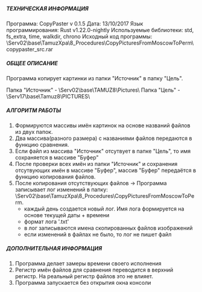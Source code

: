 ﻿##### ТЕХНИЧЕСКАЯ ИНФОРМАЦИЯ #####

Программа: CopyPaster v 0.1.5
Дата: 13/10/2017
Язык программирования: Rust v1.22.0-nightly
Используемые библиотеки: std, fs_extra, time, walkdir, chrono 
Исходный код программы: \\Serv02\base\TamuzXpa\8_Procedures\CopyPicturesFromMoscowToPerm\copypaster_src.rar

##### ОБЩЕЕ ОПИСАНИЕ #####

Программа копирует картинки из папки "Источник" в папку "Цель".

Папка "Источник" - \\Serv02\base\TAMUZ8\Pictures\ 
Папка "Цель" - \\Serv17\base\Tamuz8\PICTURES\

##### АЛГОРИТМ РАБОТЫ #####

1) Формируются массивы имён картинок на основе названий файлов из двух папок.
2) Два массива(разного размера) с названиями файлов передаются в функцию сравнения.
3) Если файл из массива "Источник" отсутвует в папке "Цель", то имя сохраняется в массиве "Буфер"
4) После проверки всех имён из папки "Источник" и сохранения отсутвующих имён в массиве "Буфер", массив "Буфер" передаётся в функцию копирования файлов.
5) После копирования отсутствующих файлов -> Программа записывает лог изменений в папку: \\Serv02\base\TamuzXpa\8_Procedures\CopyPicturesFromMoscowToPerm.
    - каждый день создается новый лог. Имя лога формируется на основе текущей даты + времени
    - формат лога '.txt'
    - в лог записываются имена скопированных файлов изображений
    - если изменений в файлах не было, то лог не пишет файл

##### ДОПОЛНИТЕЛЬНАЯ ИНФОРМАЦИЯ #####

1) Программа делает замеры времени своего исполнения
2) Регистр имён файлов для сравнения переводится в верхний регистр. На реальный регистр файлов это не влияет.
3) Программа запускается без открытия окна консоли
